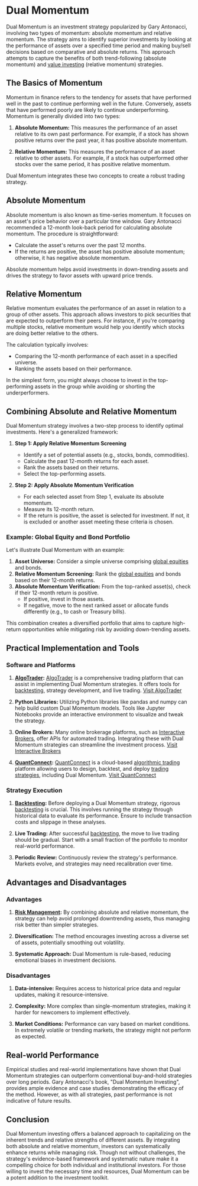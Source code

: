 # Dual Momentum

Dual Momentum is an investment strategy popularized by Gary Antonacci, involving two types of momentum: absolute momentum and relative momentum. The strategy aims to identify superior investments by looking at the performance of assets over a specified time period and making buy/sell decisions based on comparative and absolute returns. This approach attempts to capture the benefits of both trend-following (absolute momentum) and [value investing](../v/value_investing.md) (relative momentum) strategies.

## The Basics of Momentum

Momentum in finance refers to the tendency for assets that have performed well in the past to continue performing well in the future. Conversely, assets that have performed poorly are likely to continue underperforming. Momentum is generally divided into two types:

1. **Absolute Momentum:** This measures the performance of an asset relative to its own past performance. For example, if a stock has shown positive returns over the past year, it has positive absolute momentum.
   
2. **Relative Momentum:** This measures the performance of an asset relative to other assets. For example, if a stock has outperformed other stocks over the same period, it has positive relative momentum.

Dual Momentum integrates these two concepts to create a robust trading strategy.

## Absolute Momentum

Absolute momentum is also known as time-series momentum. It focuses on an asset's price behavior over a particular time window. Gary Antonacci recommended a 12-month look-back period for calculating absolute momentum. The procedure is straightforward: 

- Calculate the asset's returns over the past 12 months.
- If the returns are positive, the asset has positive absolute momentum; otherwise, it has negative absolute momentum.

Absolute momentum helps avoid investments in down-trending assets and drives the strategy to favor assets with upward price trends. 

## Relative Momentum

Relative momentum evaluates the performance of an asset in relation to a group of other assets. This approach allows investors to pick securities that are expected to outperform their peers. For instance, if you're comparing multiple stocks, relative momentum would help you identify which stocks are doing better relative to the others. 

The calculation typically involves:

- Comparing the 12-month performance of each asset in a specified universe.
- Ranking the assets based on their performance.

In the simplest form, you might always choose to invest in the top-performing assets in the group while avoiding or shorting the underperformers.

## Combining Absolute and Relative Momentum

Dual Momentum strategy involves a two-step process to identify optimal investments. Here's a generalized framework:

1. **Step 1: Apply Relative Momentum Screening**
   - Identify a set of potential assets (e.g., stocks, bonds, commodities).
   - Calculate the past 12-month returns for each asset.
   - Rank the assets based on their returns.
   - Select the top-performing assets.

2. **Step 2: Apply Absolute Momentum Verification**
   - For each selected asset from Step 1, evaluate its absolute momentum.
   - Measure its 12-month return.
   - If the return is positive, the asset is selected for investment. If not, it is excluded or another asset meeting these criteria is chosen.

### Example: Global Equity and Bond Portfolio

Let's illustrate Dual Momentum with an example:

1. **Asset Universe:** Consider a simple universe comprising [global equities](../g/global_equities.md) and bonds.
2. **Relative Momentum Screening:** Rank the [global equities](../g/global_equities.md) and bonds based on their 12-month returns.
3. **Absolute Momentum Verification:** From the top-ranked asset(s), check if their 12-month return is positive.
   - If positive, invest in those assets.
   - If negative, move to the next ranked asset or allocate funds differently (e.g., to cash or Treasury bills).

This combination creates a diversified portfolio that aims to capture high-return opportunities while mitigating risk by avoiding down-trending assets.

## Practical Implementation and Tools

### Software and Platforms

1. **[AlgoTrader](../a/algotrader.md):** [AlgoTrader](../a/algotrader.md) is a comprehensive trading platform that can assist in implementing Dual Momentum strategies. It offers tools for [backtesting](../b/backtesting.md), strategy development, and live trading. [Visit AlgoTrader](https://www.algotrader.com/)
   
2. **Python Libraries:** Utilizing Python libraries like pandas and numpy can help build custom Dual Momentum models. Tools like Jupyter Notebooks provide an interactive environment to visualize and tweak the strategy.

3. **Online Brokers:** Many online brokerage platforms, such as [Interactive Brokers](../i/interactive_brokers.md), offer APIs for automated trading. Integrating these with Dual Momentum strategies can streamline the investment process. [Visit Interactive Brokers](https://www.interactivebrokers.com/)

4. **[QuantConnect](../q/quantconnect.md):** [QuantConnect](../q/quantconnect.md) is a cloud-based [algorithmic trading](../a/algorithmic_trading.md) platform allowing users to design, backtest, and deploy [trading strategies](../t/trading_strategies.md), including Dual Momentum. [Visit QuantConnect](https://www.quantconnect.com/)

### Strategy Execution

1. **[Backtesting](../b/backtesting.md):** Before deploying a Dual Momentum strategy, rigorous [backtesting](../b/backtesting.md) is crucial. This involves running the strategy through historical data to evaluate its performance. Ensure to include transaction costs and slippage in these analyses.

2. **Live Trading:** After successful [backtesting](../b/backtesting.md), the move to live trading should be gradual. Start with a small fraction of the portfolio to monitor real-world performance.

3. **Periodic Review:** Continuously review the strategy's performance. Markets evolve, and strategies may need recalibration over time.

## Advantages and Disadvantages

### Advantages

1. **[Risk Management](../r/risk_management.md):** By combining absolute and relative momentum, the strategy can help avoid prolonged downtrending assets, thus managing risk better than simpler strategies.
   
2. **Diversification:** The method encourages investing across a diverse set of assets, potentially smoothing out volatility.

3. **Systematic Approach:** Dual Momentum is rule-based, reducing emotional biases in investment decisions.

### Disadvantages

1. **Data-intensive:** Requires access to historical price data and regular updates, making it resource-intensive.
   
2. **Complexity:** More complex than single-momentum strategies, making it harder for newcomers to implement effectively.

3. **Market Conditions:** Performance can vary based on market conditions. In extremely volatile or trending markets, the strategy might not perform as expected.

## Real-world Performance

Empirical studies and real-world implementations have shown that Dual Momentum strategies can outperform conventional buy-and-hold strategies over long periods. Gary Antonacci's book, "Dual Momentum Investing", provides ample evidence and case studies demonstrating the efficacy of the method. However, as with all strategies, past performance is not indicative of future results.

## Conclusion

Dual Momentum investing offers a balanced approach to capitalizing on the inherent trends and relative strengths of different assets. By integrating both absolute and relative momentum, investors can systematically enhance returns while managing risk. Though not without challenges, the strategy's evidence-based framework and systematic nature make it a compelling choice for both individual and institutional investors. For those willing to invest the necessary time and resources, Dual Momentum can be a potent addition to the investment toolkit.
